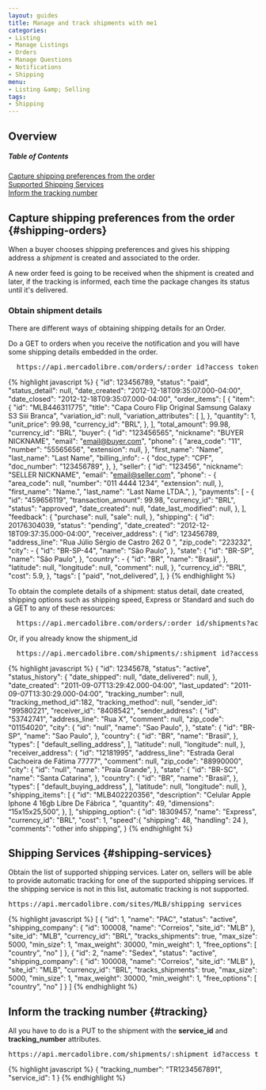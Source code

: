 ```yaml
---
layout: guides
title: Manage and track shipments with me1
categories: 
- Listing
- Manage Listings
- Orders
- Manage Questions
- Notifications
- Shipping
menu: 
- Listing &amp; Selling
tags: 
- Shipping
---
```


## Overview

<div class="contents">
  <h5>Table of Contents</h5>
  <dl>
    <dt><a href="javascript:void(0)" onClick="goToByScroll('shipping-orders')">Capture shipping preferences from the order</a></dt>
    <dt><a href="javascript:void(0)" onClick="goToByScroll('shipping-services')">Supported Shipping Services</a></dt>
    <dt><a href="javascript:void(0)" onClick="goToByScroll('tracking')">Inform the tracking number</a></dt>
  </dl>
</div>

## Capture shipping preferences from the order {#shipping-orders}

When a buyer chooses shipping preferences and gives his shipping address a *shipment* is created and associated to the order.

A new order feed is going to be received when the shipment is created and later, if the tracking is informed, each time the package changes its status until it's delivered.


### Obtain shipment details

There are different ways of obtaining shipping details for an Order.

Do a GET to orders when you receive the notification and you will have some shipping details embedded in the order.

<pre class="terminal">
  https://api.mercadolibre.com/orders/:order_id?access_token=
</pre>

{% highlight javascript %}
{
  "id": 123456789,
  "status": "paid",
  "status_detail": null,
  "date_created": "2012-12-18T09:35:07.000-04:00",
  "date_closed": "2012-12-18T09:35:07.000-04:00",
  "order_items":  [
     {
      "item":  {
        "id": "MLB446311775",
        "title": "Capa Couro Flip Original Samsung Galaxy S3 Siii  Branca",
        "variation_id": null,
        "variation_attributes": [
        ],
      },
      "quantity": 1,
      "unit_price": 99.98,
      "currency_id": "BRL",
    },
  ],
  "total_amount": 99.98,
  "currency_id": "BRL",
  "buyer":  {
    "id": "123456565",
    "nickname": "BUYER NICKNAME",
    "email": "email@buyer.com",
    "phone":  {
      "area_code": "11",
      "number": "55565656",
      "extension": null,
    },
    "first_name": "Name",
    "last_name": "Last Name",
    "billing_info": - {
      "doc_type": "CPF",
      "doc_number": "123456789",
    },
  },
  "seller":  {
    "id": "123456",
    "nickname": "SELLER NICKNAME",
    "email": "email@seller.com",
    "phone": - {
      "area_code": null,
      "number": "011 4444 1234",
      "extension": null,
    },
    "first_name": "Name.",
    "last_name": "Last Name LTDA.",
  },
  "payments":  [
    - {
      "id": "459656119",
      "transaction_amount": 99.98,
      "currency_id": "BRL",
      "status": "approved",
      "date_created": null,
      "date_last_modified": null,
    },
  ],
  "feedback":  {
    "purchase": null,
    "sale": null,
  },
  "shipping":  {
    "id": 20176304039,
    "status": "pending",
    "date_created": "2012-12-18T09:37:35.000-04:00",
    "receiver_address":  {
      "id": 123456789,
      "address_line": "Rua Júlio Sérgio de Castro 262 0  ",
      "zip_code": "223232",
      "city": - {
        "id": "BR-SP-44",
        "name": "São Paulo",
      },
      "state":  {
        "id": "BR-SP",
        "name": "São Paulo",
      },
      "country": - {
        "id": "BR",
        "name": "Brasil",
      },
      "latitude": null,
      "longitude": null,
      "comment": null,
    },
    "currency_id": "BRL",
    "cost": 5.9,
  },
  "tags":  [
    "paid",
    "not_delivered",
  ],
}
{% endhighlight %}



To obtain the complete details of a shipment: status detail, date created, shipping options such as shipping speed, Express or Standard and such do a GET to any of these resources:


<pre class="terminal">
  https://api.mercadolibre.com/orders/:order_id/shipments?access_token=
</pre>


Or, if you already know the shipment_id

<pre class="terminal">
  https://api.mercadolibre.com/shipments/:shipment_id?access_token=
</pre>


{% highlight javascript %}
{
  "id": 12345678,
  "status": "active",
  "status_history":  {
    "date_shipped": null,
    "date_delivered": null,
  },
  "date_created": "2011-09-07T13:29:42.000-04:00",
  "last_updated": "2011-09-07T13:30:29.000-04:00",
  "tracking_number": null,
  "tracking_method_id":182,
  "tracking_method": null,
  "sender_id": "99580221",
  "receiver_id": "8408542",
  "sender_address":  {
    "id": "53742741",
    "address_line": "Rua X",
    "comment": null,
    "zip_code": "01154020",
    "city":  {
      "id": "null",
      "name": "Sao Paulo",
    },
    "state":  {
      "id": "BR-SP",
      "name": "Sao Paulo",
    },
    "country":  {
      "id": "BR",
      "name": "Brasil",
    },
    "types":  [
      "default_selling_address",
    ],
    "latitude": null,
    "longitude": null,
  },
  "receiver_address":  {
    "id": "12181995",
    "address_line": "Estrada Geral Cachoeira de Fátima 77777",
    "comment": null,
    "zip_code": "88990000",
    "city":  {
      "id": "null",
      "name": "Praia Grande",
    },
    "state":  {
      "id": "BR-SC",
      "name": "Santa Catarina",
    },
    "country":  {
      "id": "BR",
      "name": "Brasil",
    },
    "types":  [
      "default_buying_address",
    ],
    "latitude": null,
    "longitude": null,
  },
  "shipping_items":  [
     {
      "id": "MLB402220356",
      "description": "Celular Apple Iphone 4 16gb Libre De Fábrica ",
      "quantity": 49,
      "dimensions": “15x15x25,500”,
    },
  ],
  "shipping_option":  {
    "id": 18309457,
    "name": "Express",
    "currency_id": "BRL",
    "cost": 1,
    "speed":{
      "shipping": 48,
      "handling": 24
    },
  "comments": "other info shipping",
  }
{% endhighlight %}


## Shipping Services {#shipping-services}
Obtain the list of supported shipping services.
Later on, sellers will be able to provide automatic tracking for one of the supported shipping services.
If the shipping service is not in this list, automatic tracking is not supported.

<pre class="terminal">
https://api.mercadolibre.com/sites/MLB/shipping_services
</pre>

{% highlight javascript %}
[
  {
    "id": 1,
    "name": "PAC",
    "status": "active",
    "shipping_company":  {
      "id": 100008,
      "name": "Correios",
      "site_id": "MLB"
    },
    "site_id": "MLB",
    "currency_id": "BRL",
    "tracks_shipments": true,
    "max_size": 5000,
    "min_size": 1,
    "max_weight": 30000,
    "min_weight": 1,
    "free_options":  [
      "country",
      "no"
    ]
  },
   {
    "id": 2,
    "name": "Sedex",
    "status": "active",
    "shipping_company":  {
      "id": 100008,
      "name": "Correios",
      "site_id": "MLB"
    },
    "site_id": "MLB",
    "currency_id": "BRL",
    "tracks_shipments": true,
    "max_size": 5000,
    "min_size": 1,
    "max_weight": 30000,
    "min_weight": 1,
    "free_options":  [
      "country",
      "no"
    ]
   }
]
{% endhighlight %}



## Inform the tracking number {#tracking}

All you have to do is a PUT to the shipment with the **service_id** and **tracking_number** attributes.

<pre class="terminal">
https://api.mercadolibre.com/shipments/:shipment_id?access_token=
</pre>

{% highlight javascript %}
{
  "tracking_number": "TR1234567891",
  "service_id": 1
}
{% endhighlight %}
